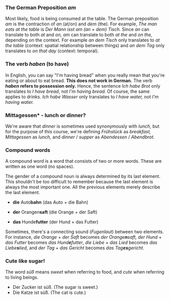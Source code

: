 ### The German Preposition *am*

Most likely, food is being consumed at the table. The German preposition *am* is the contraction of *an* (at/on) and *dem* (the). For example, *The man eats at the table* is *Der Mann isst am (an + dem) Tisch.* Since *an* can translate to both *at* and *on,* *am* can translate to both *at the* and *on the,* depending on the context. For example *an dem Tisch* only translates to *at the table* (context: spatial relationship between things) and *an dem Tag* only translates to *on that day* (context: temporal).

### The verb *haben* (to have)

In English, you can say "I'm having bread" when you really mean that you're eating or about to eat bread. **This does not work in German.** The verb ***haben* refers to possession only.** Hence, the sentence *Ich habe Brot* only translates to *I have bread*, not *I'm having bread.* Of course, the same applies to drinks. *Ich habe Wasser* only translates to *I have water,* not *I'm having water.*

### Mittagessen* - lunch or dinner?

We're aware that *dinner* is sometimes used synonymously with *lunch,* but for the purpose of this course, we're defining *Frühstück* as *breakfast,* *Mittagessen* as *lunch,* and *dinner* / *supper* as *Abendessen* / *Abendbrot.*

### Compound words

A compound word is a word that consists of two or more words. These are written as one word (no spaces). 

The gender of a compound noun is always determined by its last element. This shouldn't be too difficult to remember because the last element is always the most important one. All the previous elements merely describe the last element.

* **die** Auto**bahn** (das Auto + die Bahn)

* **der** Orangen**saft** (die Orange + der Saft)

* **das** Hunde**futter** (der Hund + das Futter)

Sometimes, there's a connecting sound (*Fugenlaut*) between two elements. For instance, *die Orange* + *der Saft* becomes *der Orange**n**saft,* *der Hund* + *das Futter* becomes *das Hund**e**futter*, *die Liebe* + *das Lied* becomes *das Liebe**s**lied*, and *der Tag* + *das Gericht* becomes *das Tag**es**gericht*.

### Cute like sugar!

The word *süß* means *sweet* when referring to food, and *cute* when referring to living beings.

* Der Zucker ist süß. (The sugar is sweet.)
* Die Katze ist süß. (The cat is cute.)